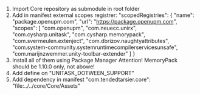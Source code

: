 1. Import Core repository as submodule in root folder
2. Add in manifest external scopes registrer:
"scopedRegistries":
    {
      "name": "package.openupm.com",
      "url": "https://package.openupm.com",
      "scopes": [
        "com.openupm",
        "com.neuecc.unirx",
        "com.cysharp.unitask",
        "com.cysharp.memorypack",
        "com.svermeulen.extenject",
        "com.dbrizov.naughtyattributes",
        "com.system-community.systemruntimecompilerservicesunsafe",
        "com.marijnzwemmer.unity-toolbar-extender"
      ]
    }
3. Install all of them using Package Manager
Attention! MemoryPack should be 1.10.0 only, not abowe!
4. Add define on "UNITASK_DOTWEEN_SUPPORT"
5. Add dependency in manifest "com.tendedtarsier.core": "file:../../core/Core/Assets" 
